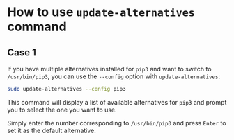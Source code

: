 # How to use `update-alternatives` command

## Case 1

If you have multiple alternatives installed for `pip3` and want to switch
to `/usr/bin/pip3`, you can use the `--config` option with `update-alternatives`:

```bash
sudo update-alternatives --config pip3
```

This command will display a list of available alternatives for `pip3` and prompt
you to select the one you want to use.

Simply enter the number corresponding to `/usr/bin/pip3` and press `Enter` to set it as the default alternative.
